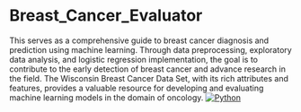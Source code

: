# Breast_Cancer_Evaluator
This serves as a comprehensive guide to breast cancer diagnosis and prediction using machine learning. Through data preprocessing, exploratory data analysis, and logistic regression implementation, the goal is to contribute to the early detection of breast cancer and advance research in the field. The Wisconsin Breast Cancer Data Set, with its rich attributes and features, provides a valuable resource for developing and evaluating machine learning models in the domain of oncology. 
[![Python](https://img.shields.io/badge/Python-3.x-blue.svg)](https://www.python.org/)

